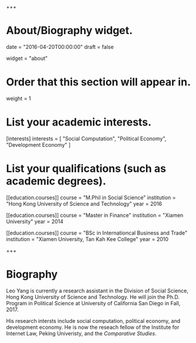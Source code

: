 +++
# About/Biography widget.

date = "2016-04-20T00:00:00"
draft = false

widget = "about"

# Order that this section will appear in.
weight = 1

# List your academic interests.
[interests]
  interests = [
    "Social Computation",
    "Political Economy",
    "Development Economy"
  ]

# List your qualifications (such as academic degrees).
[[education.courses]]
  course = "M.Phil in Social Science"
  institution = "Hong Kong University of Science and Technology"
  year = 2016

[[education.courses]]
  course = "Master in Finance"
  institution = "Xiamen University"
  year = 2014

[[education.courses]]
  course = "BSc in Internationcal Business and Trade"
  institution = "Xiamen University, Tan Kah Kee College"
  year = 2010
 
+++

# Biography

Leo Yang is currently a research assistant in the Division of Social Science, Hong Kong University of Science and Technology. He will join the Ph.D. Program in Political Science at University of California San Diego in Fall, 2017. 

His research intersts include social computation, political economy, and development economy. He is now the reseach fellow of the Institute for Internet Law, Peking Univeristy, and the *Comparative Studies*.